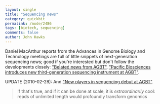 ```yaml
---
layout: single 
title: "Sequencing news" 
category: quickbit
permalink: /node/2486
tags: [biotech, sequencing] 
comments: false 
author: John Hawks 
---
```


Daniel MacArthur reports from the Advances in Genome Biology and Technology meetings are full of little snippets of next-generation sequencing news; good if you're interested but don't follow the developments closely: <a href="http://scienceblogs.com/geneticfuture/2010/02/belated_news_from_agbt.php">"Belated news from AGBT"</a>, <a href="http://scienceblogs.com/geneticfuture/2010/02/pacific_biosciences_session_at.php">"Pacific Biosciences introduces new third-generation sequencing instrument at AGBT"</a>. 

UPDATE (2010-02-28): And <a href="http://scienceblogs.com/geneticfuture/2010/02/new_players_in_sequencing_debu.php">"New players in sequencing debut at AGBT"</a>. 

<blockquote>If that's true, and if it can be done at scale, it is <i>extraordinarily</i> cool: reads of unlimited length would profoundly transform genomics</blockquote>

